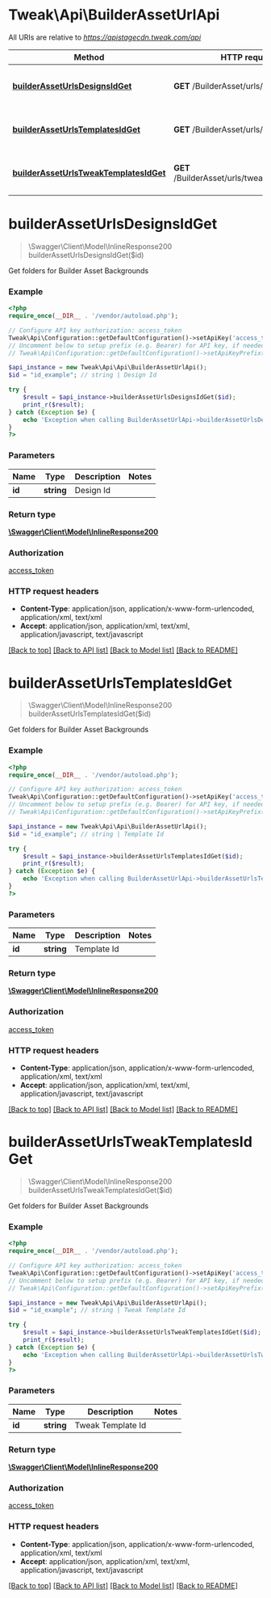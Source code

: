 # Tweak\Api\BuilderAssetUrlApi

All URIs are relative to *https://apistagecdn.tweak.com/api*

Method | HTTP request | Description
------------- | ------------- | -------------
[**builderAssetUrlsDesignsIdGet**](BuilderAssetUrlApi.md#builderAssetUrlsDesignsIdGet) | **GET** /BuilderAsset/urls/designs/{id} | Get folders for Builder Asset Backgrounds
[**builderAssetUrlsTemplatesIdGet**](BuilderAssetUrlApi.md#builderAssetUrlsTemplatesIdGet) | **GET** /BuilderAsset/urls/templates/{id} | Get folders for Builder Asset Backgrounds
[**builderAssetUrlsTweakTemplatesIdGet**](BuilderAssetUrlApi.md#builderAssetUrlsTweakTemplatesIdGet) | **GET** /BuilderAsset/urls/tweakTemplates/{id} | Get folders for Builder Asset Backgrounds


# **builderAssetUrlsDesignsIdGet**
> \Swagger\Client\Model\InlineResponse200 builderAssetUrlsDesignsIdGet($id)

Get folders for Builder Asset Backgrounds

### Example
```php
<?php
require_once(__DIR__ . '/vendor/autoload.php');

// Configure API key authorization: access_token
Tweak\Api\Configuration::getDefaultConfiguration()->setApiKey('access_token', 'YOUR_API_KEY');
// Uncomment below to setup prefix (e.g. Bearer) for API key, if needed
// Tweak\Api\Configuration::getDefaultConfiguration()->setApiKeyPrefix('access_token', 'Bearer');

$api_instance = new Tweak\Api\Api\BuilderAssetUrlApi();
$id = "id_example"; // string | Design Id

try {
    $result = $api_instance->builderAssetUrlsDesignsIdGet($id);
    print_r($result);
} catch (Exception $e) {
    echo 'Exception when calling BuilderAssetUrlApi->builderAssetUrlsDesignsIdGet: ', $e->getMessage(), PHP_EOL;
}
?>
```

### Parameters

Name | Type | Description  | Notes
------------- | ------------- | ------------- | -------------
 **id** | **string**| Design Id |

### Return type

[**\Swagger\Client\Model\InlineResponse200**](../Model/InlineResponse200.md)

### Authorization

[access_token](../../README.md#access_token)

### HTTP request headers

 - **Content-Type**: application/json, application/x-www-form-urlencoded, application/xml, text/xml
 - **Accept**: application/json, application/xml, text/xml, application/javascript, text/javascript

[[Back to top]](#) [[Back to API list]](../../README.md#documentation-for-api-endpoints) [[Back to Model list]](../../README.md#documentation-for-models) [[Back to README]](../../README.md)

# **builderAssetUrlsTemplatesIdGet**
> \Swagger\Client\Model\InlineResponse200 builderAssetUrlsTemplatesIdGet($id)

Get folders for Builder Asset Backgrounds

### Example
```php
<?php
require_once(__DIR__ . '/vendor/autoload.php');

// Configure API key authorization: access_token
Tweak\Api\Configuration::getDefaultConfiguration()->setApiKey('access_token', 'YOUR_API_KEY');
// Uncomment below to setup prefix (e.g. Bearer) for API key, if needed
// Tweak\Api\Configuration::getDefaultConfiguration()->setApiKeyPrefix('access_token', 'Bearer');

$api_instance = new Tweak\Api\Api\BuilderAssetUrlApi();
$id = "id_example"; // string | Template Id

try {
    $result = $api_instance->builderAssetUrlsTemplatesIdGet($id);
    print_r($result);
} catch (Exception $e) {
    echo 'Exception when calling BuilderAssetUrlApi->builderAssetUrlsTemplatesIdGet: ', $e->getMessage(), PHP_EOL;
}
?>
```

### Parameters

Name | Type | Description  | Notes
------------- | ------------- | ------------- | -------------
 **id** | **string**| Template Id |

### Return type

[**\Swagger\Client\Model\InlineResponse200**](../Model/InlineResponse200.md)

### Authorization

[access_token](../../README.md#access_token)

### HTTP request headers

 - **Content-Type**: application/json, application/x-www-form-urlencoded, application/xml, text/xml
 - **Accept**: application/json, application/xml, text/xml, application/javascript, text/javascript

[[Back to top]](#) [[Back to API list]](../../README.md#documentation-for-api-endpoints) [[Back to Model list]](../../README.md#documentation-for-models) [[Back to README]](../../README.md)

# **builderAssetUrlsTweakTemplatesIdGet**
> \Swagger\Client\Model\InlineResponse200 builderAssetUrlsTweakTemplatesIdGet($id)

Get folders for Builder Asset Backgrounds

### Example
```php
<?php
require_once(__DIR__ . '/vendor/autoload.php');

// Configure API key authorization: access_token
Tweak\Api\Configuration::getDefaultConfiguration()->setApiKey('access_token', 'YOUR_API_KEY');
// Uncomment below to setup prefix (e.g. Bearer) for API key, if needed
// Tweak\Api\Configuration::getDefaultConfiguration()->setApiKeyPrefix('access_token', 'Bearer');

$api_instance = new Tweak\Api\Api\BuilderAssetUrlApi();
$id = "id_example"; // string | Tweak Template Id

try {
    $result = $api_instance->builderAssetUrlsTweakTemplatesIdGet($id);
    print_r($result);
} catch (Exception $e) {
    echo 'Exception when calling BuilderAssetUrlApi->builderAssetUrlsTweakTemplatesIdGet: ', $e->getMessage(), PHP_EOL;
}
?>
```

### Parameters

Name | Type | Description  | Notes
------------- | ------------- | ------------- | -------------
 **id** | **string**| Tweak Template Id |

### Return type

[**\Swagger\Client\Model\InlineResponse200**](../Model/InlineResponse200.md)

### Authorization

[access_token](../../README.md#access_token)

### HTTP request headers

 - **Content-Type**: application/json, application/x-www-form-urlencoded, application/xml, text/xml
 - **Accept**: application/json, application/xml, text/xml, application/javascript, text/javascript

[[Back to top]](#) [[Back to API list]](../../README.md#documentation-for-api-endpoints) [[Back to Model list]](../../README.md#documentation-for-models) [[Back to README]](../../README.md)

